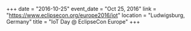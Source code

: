 +++
date = "2016-10-25"
event_date = "Oct 25, 2016"
link = "https://www.eclipsecon.org/europe2016/iot"
location = "Ludwigsburg, Germany"
title = "IoT Day @ EclipseCon Europe"
+++
